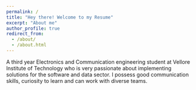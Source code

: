 ```yaml
---
permalink: /
title: "Hey there! Welcome to my Resume"
excerpt: "About me"
author_profile: true
redirect_from: 
  - /about/
  - /about.html
---
```




A third year Electronics and Communication engineering student at Vellore Institute of Technology 
who is very passionate about implementing solutions for the software and data sector. 
I possess good communication skills, curiosity to learn and can work with diverse teams.

